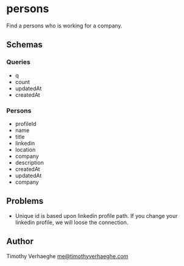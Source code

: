 # persons
Find a persons who is working for a company.


## Schemas
### Queries
- q
- count
- updatedAt
- createdAt


### Persons
- profileId
- name
- title
- linkedin
- location
- company
- description
- createdAt
- updatedAt
- company


## Problems
- Unique id is based upon linkedin profile path. If you change your linkedin profile, we will loose the connection.


## Author
Timothy Verhaeghe <me@timothyverhaeghe.com>
